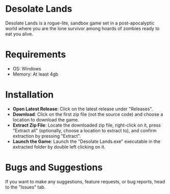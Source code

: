 # Desolate Lands
Desolate Lands is a rogue-lite, sandbox game set in a post-apocalyptic world where you are the lone survivor among hoards of zombies ready to eat you alive.
# Requirements
- OS: Windows
- Memory: At least 4gb
# Installation
- **Open Latest Release**: Click on the latest release under "Releases".
- **Download**: Click on the first zip file (not the source code) and choose a location to download the game.
- **Extract Zip File**: Locate the downloaded zip file, right-click on it, press "Extract all" (optionally, choose a location to extract to), and confirm extraction by pressing "Extract".
- **Launch the Game**: Launch the "Desolate Lands.exe" executable in the extracted folder by double left clicking on it.
# Bugs and Suggestions
If you want to make any suggestions, feature requests, or bug reports, head to the "Issues" tab.
